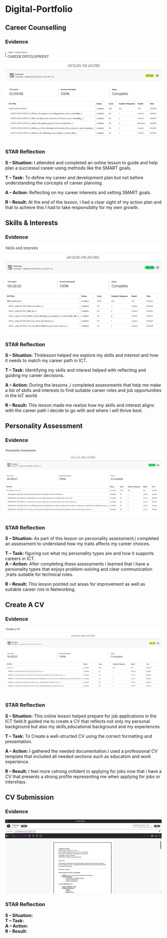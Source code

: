 # Digital-Portfolio

## Career Counselling

### Evidence
![Career Development Result](Evidence/Career_Development.png)

### STAR Reflection
**S – Situation:**  I attended and completed an online lesson to guide and help plan a successul career using methods like the SMART goals.

**T – Task:**  To define my career and development plan but not before understanding the concepts of career planning. 

**A – Action:**   Reflecting on my career interests and setting SMART goals.

**R – Result:** At the end of the lesson, i had a clear sight of my action plan and that to achieve this I had to take responsiblity for my own growth.

## Skills & Interests

### Evidence
![Skills and Interests Result](Evidence/Skills_&_Interests.png)

### STAR Reflection
**S – Situation:**   Thislesson helped me explore my skills and interest and how it needs to match my career path in ICT.

**T – Task:**   Identifying my skills and interest helped with reflecting and guiding my career decisions.

**A – Action:**   During the lessons ,i completed assessments that help me make a list of skills and interests to find suitable career roles and job opportunities in the IoT world.

**R – Result:** This lesson made me realize how my skills and interest aligns with the career path i decide to go with and where i will thrive best.

## Personality Assessment

### Evidence
![Personality_Assessment Result](Evidence/Personality_Assessment.png)

### STAR Reflection
**S – Situation:**  As part of this lesson on personality assessment,i completed an assessment to understand how my traits affects my career choices.

**T – Task:** figuring  out what my personality types are and how it supports careers in ICT.   
**A – Action:**   After completing these assessments i learned that i have a personality types that enjoys problem-solving and clear communication ,traits suitable for technical roles.

**R – Result:** This lesson pointed out areas for improvement as well as suitable career rols in Networking.

## Create A CV

### Evidence
![Create_A_CV Result](Evidence/Create_A_CV.png)

### STAR Reflection
**S – Situation:** This online lesson helped prepare for job applications in the ICT field.It guided me to create a CV that reflects not only my personal background but also my skills,educational background and my experiences.

**T – Task:** To Create a well-structed CV using the correct formatting and presentation.

**A – Action:** I gathered the needed documentation.i used a professional CV template that included all needed sections such as education and work experience.

**R – Result:** I feel more  cstrong onfident in applying for jobs now that i have a CV that presents a strong profile representing me when applying for jobs or interships.

## CV Submission

### Evidence
![CV Submission ](Evidence/CV_Submission.PNG)

### STAR Reflection
**S – Situation:**   
**T – Task:**   
**A – Action:**   
**R – Result:** 
